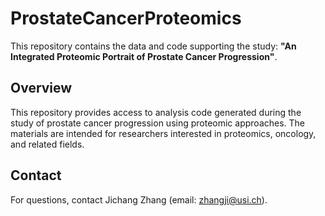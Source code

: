 # ProstateCancerProteomics

This repository contains the data and code supporting the study: **"An Integrated Proteomic Portrait of Prostate Cancer Progression"**.

## Overview
This repository provides access to analysis code generated during the study of prostate cancer progression using proteomic approaches. The materials are intended for researchers interested in proteomics, oncology, and related fields.

## Contact
For questions, contact Jichang Zhang (email: zhangji@usi.ch).